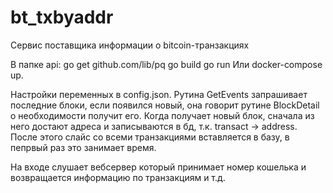 # bt_txbyaddr
 Cервис поставщика информации о bitcoin-транзакциях

В папке api:
go get github.com/lib/pq
go build
go run
Или docker-compose up. 

Настройки переменных в config.json.
Рутина GetEvents запрашивает последние блоки, если появился новый, она говорит рутине BlockDetail о необходимости получит его.
Когда получает новый блок, сначала из него достают адреса и записываются в бд, т.к. transact -> address.
После этого слайс со всеми транзакциями вставляется в базу, в пепрвый раз это занимает время.

На входе слушает вебсервер который принимает номер кошелька и возвращается информацию по транзакциям и т.д.  
